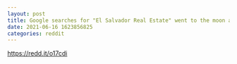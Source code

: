```yaml
--- 
layout: post 
title: Google searches for "El Salvador Real Estate" went to the moon after the nation adopted Bitcoin last week 🚀 
date: 2021-06-16 1623856825 
categories: reddit 
--- 
```

https://redd.it/o17cdi